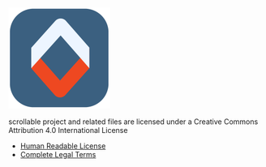 ![project-poster][poster]

[poster]:https://raw.githubusercontent.com/ymz-rocks/emblems/master/scrollable/logo.png "scrollable project"

scrollable project and related files are licensed under a Creative Commons Attribution 4.0 International License

* [Human Readable License](http://creativecommons.org/licenses/by/4.0/)
* [Complete Legal Terms](http://creativecommons.org/licenses/by/4.0/legalcode)


